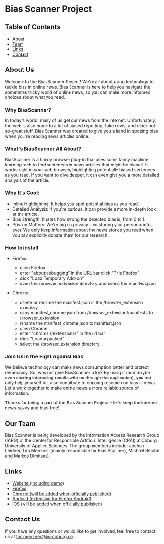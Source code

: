 # Bias Scanner Project

## Table of Contents
- [About](#about)
- [Team](#team)
- [Links](#links)
- [Contact](#contact)

## About Us
Welcome to the Bias Scanner Project! We're all about using technology to tackle bias in online news. Bias Scanner is here to help you navigate the sometimes tricky world of online news, so you can make more informed choices about what you read.

### Why BiasScanner?
In today's world, many of us get our news from the internet. Unfortunately, the web is also home to a lot of biased reporting, fake news, and other not-so-great stuff. Bias Scanner was created to give you a hand in spotting bias when you're reading news articles online.

### What's BiasScanner All About?
BiasScanner is a handy browser plug-in that uses some fancy machine learning tech to find sentences in news articles that might be biased. It works right in your web browser, highlighting potentially biased sentences as you read. If you want to dive deeper, it can even give you a more detailed analysis of the article.

### Why It's Cool:
- Inline Highlighting: It helps you spot potential bias as you read.
- Detailed Analysis: If you're curious, it can provide a more in-depth look at the article.
- Bias Strength: It rates how strong the detected bias is, from 0 to 1.
- Privacy Matters: We're big on privacy - no storing your personal info, ever. We only keep information about the news stories you read when you say explicitly donate them for our research.

### How to install
- Firefox: 
    - open Firefox
    - enter "about:debugging" in the URL bar
     click "This Firefox"
    - click "Load Temporary Add-on"
    - open the /browser_extension directory and select the manifest.json

- Chrome:
  - delete or rename the manifest.json in the /browser_extension directory
  - copy manifest_chrome.json from /browser_extension/manifests to /browser_extension
  - rename the manifest_chrome.json to manifest.json
  - open Chrome
  - enter "chrome://extensions/" in the url bar
  - click "Loadunpacked"
  - select the /browser_extension directory

### Join Us in the Fight Against Bias
We believe technology can make news consumption better and protect democracy. So, why not give BiasScanner a try? By using it (and maybe even sharing interesting results with us through the application), you not only help yourself but also contribute to ongoing research on bias in news. Let's work together to make online news a more reliable source of information.

Thanks for being a part of the Bias Scanner Project – let's keep the internet news-savvy and bias-free!

## Our Team
Bias Scanner is being developed by the Information Access Research Group (IARG) of the Center for Responsible Artificial Intelligence (CRAI) at Coburg University of Applied Sciences. The group members include: Jochen Leidner, Tim Menzner (mainly responsible for Bias Scanner), Michael Reiche and Markos Dimitsas).

## Links
- [Website (including demo)](https://biasscanner.org/)
- [Firefox](https://addons.mozilla.org/de/firefox/addon/bias-scanner/)
- [Chrome (will be added when officially published)](https://www.example.com/link3)
- [Android (extension for Firefox Android)](https://addons.mozilla.org/de/android/addon/bias-scanner/)
- [iOS (will be added when officially published)](https://www.example.com/link3)

## Contact Us
If you have any questions or would like to get involved, feel free to contact us at tim.menzner@hs-coburg.de . 
